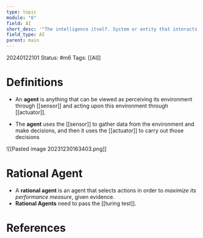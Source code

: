 ```yaml
---
type: topic
module: "6"
field: AI
short_desc: '"The intelligence itself. System or entity that interacts with the world."'
field_type: AI
parent: main
---
```

20240122101
Status: #m6
Tags: [[AI]]

# Definitions

- An **agent** is anything that can be viewed as perceiving its environment through [[sensor]] and acting upon this environment through [[actuator]].

- The **agent** uses the [[sensor]] to gather data from the environment and make decisions, and then it uses the [[actuator]] to carry out those decisions

![[Pasted image 20231230163403.png]]

# Rational Agent

- A **rational agent** is an agent that selects actions in order to *maximize its performance measure*, given evidence.
- **Rational Agents** need to pass the [[turing test]].

# References




